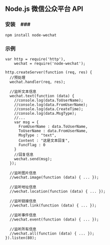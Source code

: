 ## Node.js 微信公众平台 API ##

### 安装　###

    npm install node-wechat

### 示例 ###

    var http = require('http'),
        wechat = require('node-wechat');

    http.createServer(function (req, res) {
      //预处理
      wechat.handler(req, res);

      //监听文本信息
      wechat.text(function (data) {
        //console.log(data.ToUserName);
        //console.log(data.FromUserName);
        //console.log(data.CreateTime);
        //console.log(data.MsgType);
        //...
        var msg = {
          FromUserName : data.ToUserName,
          ToUserName : data.FromUserName,
          MsgType : "text",
          Content : "这是文本回复",
          FuncFlag : 0
        }
        //回复信息
        wechat.send(msg);
      });

      //监听图片信息
      //wechat.image(function (data) { ... });

      //监听地址信息
      //wechat.location(function (data) { ... });

      //监听链接信息
      //wechat.link(function (data) { ... });

      //监听事件信息
      //wechat.event(function (data) { ... });

      //监听所有信息
      //wechat.all(function (data) { ... });
    }).listen(80);
